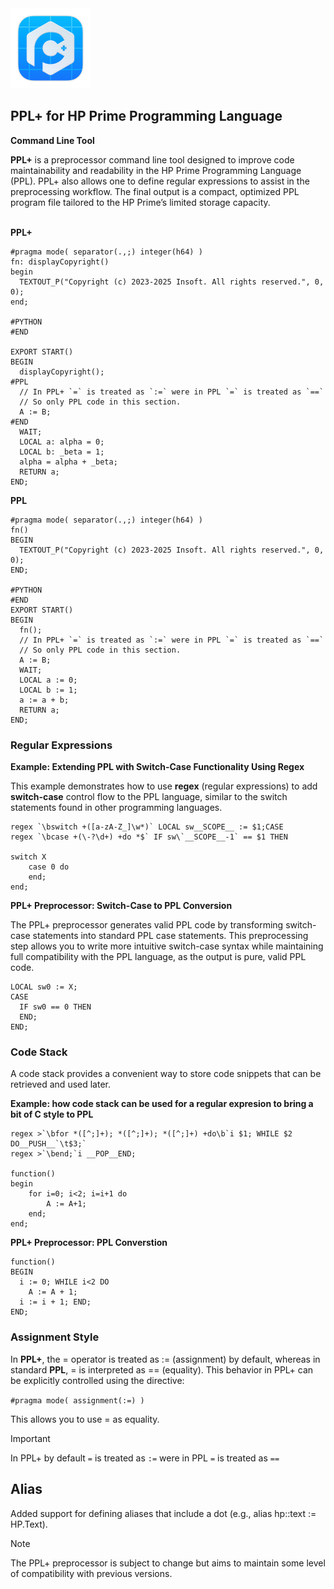 <img src="https://raw.githubusercontent.com/Insoft-UK/PrimeSDK/main/assets/PPL+.png" style="width: 128px" />


## PPL+ for HP Prime Programming Language
**Command Line Tool**

<b>PPL+</b> is a preprocessor command line tool designed to improve code maintainability and readability in the HP Prime Programming Language (PPL). PPL+ also allows one to define regular expressions to assist in the preprocessing workflow. The final output is a compact, optimized PPL program file tailored to the HP Prime’s limited storage capacity.
<br/><br/>

**PPL+**

```
#pragma mode( separator(.,;) integer(h64) )
fn: displayCopyright()
begin
  TEXTOUT_P("Copyright (c) 2023-2025 Insoft. All rights reserved.", 0, 0);
end;

#PYTHON
#END

EXPORT START()
BEGIN
  displayCopyright();
#PPL
  // In PPL+ `=` is treated as `:=` were in PPL `=` is treated as `==`
  // So only PPL code in this section.
  A := B;
#END
  WAIT;
  LOCAL a: alpha = 0;
  LOCAL b: _beta = 1;
  alpha = alpha + _beta;
  RETURN a;
END;
```


**PPL**

```
#pragma mode( separator(.,;) integer(h64) )
fn()
BEGIN
  TEXTOUT_P("Copyright (c) 2023-2025 Insoft. All rights reserved.", 0, 0);
END;

#PYTHON
#END
EXPORT START()
BEGIN
  fn();
  // In PPL+ `=` is treated as `:=` were in PPL `=` is treated as `==`
  // So only PPL code in this section.
  A := B;
  WAIT;
  LOCAL a := 0;
  LOCAL b := 1;
  a := a + b;
  RETURN a;
END;
```

### Regular Expressions
**Example: Extending PPL with Switch-Case Functionality Using Regex**

This example demonstrates how to use **regex** (regular expressions) to add **switch-case** control flow to the PPL language, similar to the switch statements found in other programming languages.

```
regex `\bswitch +([a-zA-Z_]\w*)` LOCAL sw__SCOPE__ := $1;CASE
regex `\bcase +(\-?\d+) +do *$` IF sw\`__SCOPE__-1` == $1 THEN

switch X
    case 0 do
    end;
end;
```
**PPL+ Preprocessor: Switch-Case to PPL Conversion**

The PPL+ preprocessor generates valid PPL code by transforming switch-case statements into standard PPL case statements. This preprocessing step allows you to write more intuitive switch-case syntax while maintaining full compatibility with the PPL language, as the output is pure, valid PPL code.

```
LOCAL sw0 := X;
CASE
  IF sw0 == 0 THEN
  END;
END;
```

### Code Stack

A code stack provides a convenient way to store code snippets that can be retrieved and used later.

**Example: how code stack can be used for a regular expresion to bring a bit of C style to PPL**

```
regex >`\bfor *([^;]+); *([^;]+); *([^;]+) +do\b`i $1; WHILE $2 DO__PUSH__`\t$3;`
regex >`\bend;`i __POP__END;

function()
begin
    for i=0; i<2; i=i+1 do
        A := A+1;
    end;
end;
```

**PPL+ Preprocessor: PPL Converstion**

```
function()
BEGIN
  i := 0; WHILE i<2 DO
    A := A + 1;
  i := i + 1; END;
END;
```

### Assignment Style

In <b>PPL+</b>, the = operator is treated as := (assignment) by default, whereas in standard <b>PPL</b>, = is interpreted as == (equality). This behavior in PPL+ can be explicitly controlled using the directive:

```#pragma mode( assignment(:=) )```

This allows you to use = as equality.

>[!IMPORTANT]
In PPL+ by default `=` is treated as `:=` were in PPL `=` is treated as `==`

## Alias
Added support for defining aliases that include a dot (e.g., alias hp::text := HP.Text).

>[!NOTE]
The PPL+ preprocessor is subject to change but aims to maintain some level of compatibility with previous versions.
